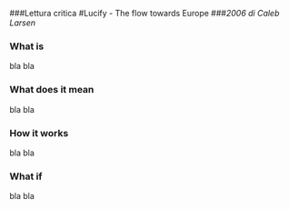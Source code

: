 ###Lettura critica
#Lucify - The flow towards Europe
###_2006 di Caleb Larsen_

### What is
bla bla
### What does it mean
bla bla
### How it works
bla bla
### What if
bla bla
